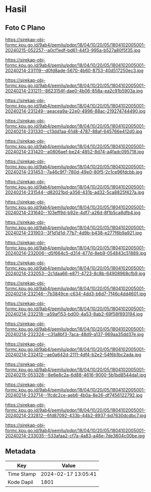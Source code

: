 # Hasil

## Foto C Plano

https://sirekap-obj-formc.kpu.go.id/9ab4/pemilu/pdpr/18/04/10/20/05/1804102005001-20240215-052257--a0cf1edf-bd61-44f3-995a-b527a80f5f35.jpg

https://sirekap-obj-formc.kpu.go.id/9ab4/pemilu/pdpr/18/04/10/20/05/1804102005001-20240214-231119--d0fd8ade-5670-4b60-8753-40d517250ec3.jpg

https://sirekap-obj-formc.kpu.go.id/9ab4/pemilu/pdpr/18/04/10/20/05/1804102005001-20240214-231211--8623154f-dae0-4b06-858a-ea2c91b5903a.jpg

https://sirekap-obj-formc.kpu.go.id/9ab4/pemilu/pdpr/18/04/10/20/05/1804102005001-20240214-231249--aeacea9a-22e0-4996-88ac-219274744490.jpg

https://sirekap-obj-formc.kpu.go.id/9ab4/pemilu/pdpr/18/04/10/20/05/1804102005001-20240214-231330--c13dd1aa-61d8-4787-88af-645766e412d0.jpg

https://sirekap-obj-formc.kpu.go.id/9ab4/pemilu/pdpr/18/04/10/20/05/1804102005001-20240214-231420--a0806aef-be24-4852-8d74-a4fadc095718.jpg

https://sirekap-obj-formc.kpu.go.id/9ab4/pemilu/pdpr/18/04/10/20/05/1804102005001-20240214-231453--7a46c9f7-780d-49e0-80f5-2c1ce96fdcbb.jpg

https://sirekap-obj-formc.kpu.go.id/9ab4/pemilu/pdpr/18/04/10/20/05/1804102005001-20240214-231544--d82021bd-a356-431b-ad32-5ca8825f427a.jpg

https://sirekap-obj-formc.kpu.go.id/9ab4/pemilu/pdpr/18/04/10/20/05/1804102005001-20240214-231640--103eff9d-b92e-4df7-a26d-8f1b5ca8dfb4.jpg

https://sirekap-obj-formc.kpu.go.id/9ab4/pemilu/pdpr/18/04/10/20/05/1804102005001-20240214-231903--3f1d1d1d-77b7-4d9b-b438-e277f6b9a921.jpg

https://sirekap-obj-formc.kpu.go.id/9ab4/pemilu/pdpr/18/04/10/20/05/1804102005001-20240214-232006--d5f664c5-d314-477d-8eb9-054843c51889.jpg

https://sirekap-obj-formc.kpu.go.id/9ab4/pemilu/pdpr/18/04/10/20/05/1804102005001-20240214-232053--2c1daa66-e871-4723-8c8b-64908968cfb9.jpg

https://sirekap-obj-formc.kpu.go.id/9ab4/pemilu/pdpr/18/04/10/20/05/1804102005001-20240214-232146--7b3849ce-c634-4dd3-b6d7-7f46c4dd4601.jpg

https://sirekap-obj-formc.kpu.go.id/9ab4/pemilu/pdpr/18/04/10/20/05/1804102005001-20240214-232218--a59af153-bd00-4a53-8ab2-69f58f893194.jpg

https://sirekap-obj-formc.kpu.go.id/9ab4/pemilu/pdpr/18/04/10/20/05/1804102005001-20240214-232324--c31a8bf3-7aca-48d9-a137-969aa35dd37e.jpg

https://sirekap-obj-formc.kpu.go.id/9ab4/pemilu/pdpr/18/04/10/20/05/1804102005001-20240214-232412--ae0a642d-2111-4df4-b2e2-54f6b1bc2ada.jpg

https://sirekap-obj-formc.kpu.go.id/9ab4/pemilu/pdpr/18/04/10/20/05/1804102005001-20240215-053328--8e6e8c2a-6d88-4616-9000-5b1bd8544da1.jpg

https://sirekap-obj-formc.kpu.go.id/9ab4/pemilu/pdpr/18/04/10/20/05/1804102005001-20240214-232714--1fcdc2ce-aeb6-4b0a-8e26-df7456122792.jpg

https://sirekap-obj-formc.kpu.go.id/9ab4/pemilu/pdpr/18/04/10/20/05/1804102005001-20240214-232812--6fd87092-433b-44b2-8937-bd7630dcdbc7.jpg

https://sirekap-obj-formc.kpu.go.id/9ab4/pemilu/pdpr/18/04/10/20/05/1804102005001-20240214-233035--533afaa2-cf7a-4a83-a46e-7de3604c00be.jpg


## Metadata

| Key        | Value               |
| ---------- | ------------------- |
| Time Stamp | 2024-02-17 13:05:41 |
| Kode Dapil | 1801                |



